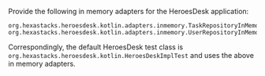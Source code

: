 Provide the following in memory adapters for the HeroesDesk application:
```
org.hexastacks.heroesdesk.kotlin.adapters.inmemory.TaskRepositoryInMemory
org.hexastacks.heroesdesk.kotlin.adapters.inmemory.UserRepositoryInMemory
```

Correspondingly, the default HeroesDesk test class is `org.hexastacks.heroesdesk.kotlin.HeroesDeskImplTest` and uses the above in memory adapters.